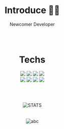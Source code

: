 # <div align="center">Introduce 🙋‍♂️</div>
<div align="center"> Newcomer Developer </div>
 
</br></br>
# <div align="center">Techs
 <div align="center">
<img src="https://img.shields.io/badge/Java-007396?style=flat-square&logo=Java&logoColor=white"/>
  <img src="https://img.shields.io/badge/Swift-FA7343?style=flat-square&logo=Swift&logoColor=white"/>
  <img src="https://img.shields.io/badge/Python-3776AB?style=flat-square&logo=Python&logoColor=white"/>
  <img src="https://img.shields.io/badge/MySQL-4479A1?style=flat-square&logo=MySQL&logoColor=white"/> </br>
  <img src="https://img.shields.io/badge/JavaScript-F7DF1E?style=flat-square&logo=JavaScript&logoColor=white"/>
  <img src="https://img.shields.io/badge/HTML5-E34F26?style=flat-square&logo=HTML5&logoColor=white"/>
  <img src="https://img.shields.io/badge/C-A8B9CC?style=flat-square&logo=C&logoColor=white"/>
  <img src="https://img.shields.io/badge/C++-00599C?style=flat-square&logo=C%2B%2B&logoColor=white"/>
 
 </br></br>

 ![STATS](https://github-readme-stats.vercel.app/api?username=IceAmerican0&show_icons=true&theme=dark) </br></br></br>
 ![abc](https://github-readme-stats.vercel.app/api/top-langs/?username=IceAmerican0&langs_count=5)
 
 </div>
